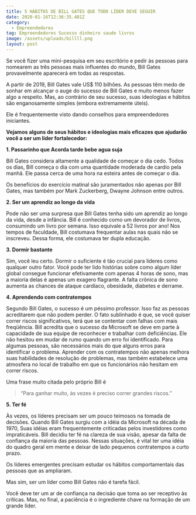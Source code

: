 ```yaml
---
title: 5 HÁBITOS DE BILL GATES QUE TODO LÍDER DEVE SEGUIR
date: 2020-01-16T12:36:35.481Z
category:
  - Empreendedores
tag: Empreendedores Sucesso dinheiro saude livros
image: /assets/uploads/billll.png
layout: post
---
```

Se você fizer uma mini-pesquisa em seu escritório e pedir às pessoas para nomearem as três pessoas mais influentes do mundo, Bill Gates provavelmente aparecerá em todas as respostas.

A partir de 2019, Bill Gates vale US$ 110 bilhões. As pessoas têm medo de sonhar em alcançar o auge do sucesso de Bill Gates e muito menos fazer algo a respeito. Mas, ao contrário de seu sucesso, suas ideologias e hábitos são enganosamente simples (embora extremamente úteis).

Ele é frequentemente visto dando conselhos para empreendedores iniciantes.

**Vejamos alguns de seus hábitos e ideologias mais eficazes que ajudarão você a ser um líder fortalecedor:**

**1. Passarinho que Acorda tarde bebe agua suja**

Bill Gates considera altamente a qualidade de começar o dia cedo. Todos os dias, Bill começa o dia com uma quantidade moderada de cardio pela manhã. Ele passa cerca de uma hora na esteira antes de começar o dia.

Os benefícios do exercício matinal são juramentados não apenas por Bill Gates, mas também por Mark Zuckerberg, Dwayne Johnson entre outros.

**2. Ser um aprendiz ao longo da vida**

Pode não ser uma surpresa que Bill Gates tenha sido um aprendiz ao longo da vida, desde a infância. Bill é conhecido como um devorador de livros, consumindo um livro por semana. Isso equivale a 52 livros por ano! Nos tempos de faculdade, Bill costumava frequentar aulas nas quais não se inscreveu. Dessa forma, ele costumava ter dupla educação.

**3. Dormir bastante**

Sim, você leu certo. Dormir o suficiente é tão crucial para líderes como qualquer outro fator. Você pode ter lido histórias sobre como algum líder global consegue funcionar efetivamente com apenas 4 horas de sono, mas a maioria delas é apenas um exagero flagrante. A falta crônica de sono aumenta as chances de ataque cardíaco, obesidade, diabetes e derrame.

**4. Aprendendo com contratempos**

Segundo Bill Gates, o sucesso é um péssimo professor. Isso faz as pessoas acreditarem que não podem perder. O fato sublinhado é que, se você quiser correr riscos significativos, terá que se contentar com falhas com mais freqüência. Bill acredita que o sucesso da Microsoft se deve em parte à capacidade de sua equipe de reconhecer e trabalhar com deficiências. Ele não hesitou em mudar de rumo quando um erro foi identificado. Para algumas pessoas, são necessários mais do que alguns erros para identificar o problema. Aprender com os contratempos não apenas melhora suas habilidades de resolução de problemas, mas também estabelece uma atmosfera no local de trabalho em que os funcionários não hesitam em correr riscos.

Uma frase muito citada pelo próprio Bill é

> “Para ganhar muito, às vezes é preciso correr grandes riscos.”

**5. Ter fé**

Às vezes, os líderes precisam ser um pouco teimosos na tomada de decisões. Quando Bill Gates surgiu com a idéia da Microsoft na década de 1970, Suas idéias eram frequentemente criticadas pelos investidores como impraticáveis. Bill decidiu ter fé na clareza de sua visão, apesar da falta de confiança da maioria das pessoas. Nessas situações, é vital ter uma idéia do quadro geral em mente e deixar de lado pequenos contratempos a curto prazo.

Os líderes emergentes precisam estudar os hábitos comportamentais das pessoas que as ampliaram.

Mas sim, ser um líder como Bill Gates não é tarefa fácil.

Você deve ter um ar de confiança na decisão que toma ao ser receptivo às críticas. Mas, no final, a paciência é o ingrediente chave na formação de um grande líder.
